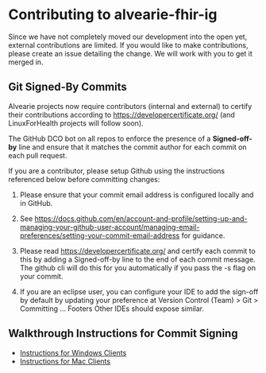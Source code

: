 # Contributing to alvearie-fhir-ig
Since we have not completely moved our development into the open yet, external contributions are limited. If you would like to make contributions, please create an issue detailing the change. We will work with you to get it merged in.

## Git Signed-By Commits
Alvearie projects now require contributors (internal and external) to certify their contributions according to https://developercertificate.org/ (and LinuxForHealth projects will follow soon).

The GitHub DCO bot on all repos to enforce the presence of a **Signed-off-by** line and ensure that it matches the commit author for each commit on each pull request.

If you are a contributor, please setup Github using the instructions referenced below before committing changes:

1. Please ensure that your commit email address is configured locally and in GitHub.  

2. See https://docs.github.com/en/account-and-profile/setting-up-and-managing-your-github-user-account/managing-email-preferences/setting-your-commit-email-address for guidance.
   
3. Please read https://developercertificate.org/ and certify each commit to this by adding a Signed-off-by line to the end of each commit message.  The github cli will do this for you automatically if you pass the -s flag on your commit.


4. If you are an eclipse user, you can configure your IDE to add the sign-off by default by updating your preference at Version Control (Team) > Git > Committing ... Footers
Other IDEs should expose similar.

## Walkthrough Instructions for Commit Signing

- [Instructions for Windows Clients](https://dev.to/devmount/signed-git-commits-in-vs-code-36do) 
- [Instructions for Mac Clients](https://medium.com/@rwbutler/signing-commits-using-gpg-on-macos-7210362d15)
